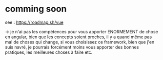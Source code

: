 # comming soon

see : <https://roadmap.sh/vue>

-> je n'ai pas les compétences pour vous apporter ENORMEMENT de chose en angular, bien que les concepts soient proches, il y a quand même pas mal de choses qui change, si vous choisissez ce framework, bien que j'en suis navré, je pourrais forcément moins vous apporter des bonnes pratiques, les meilleures choses à faire etc.
